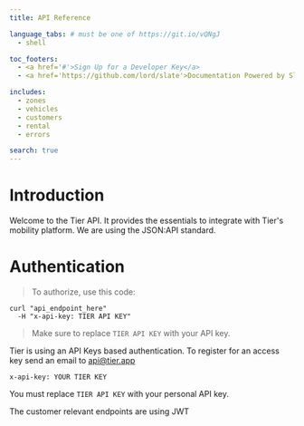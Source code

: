 ```yaml
---
title: API Reference

language_tabs: # must be one of https://git.io/vQNgJ
  - shell

toc_footers:
  - <a href='#'>Sign Up for a Developer Key</a>
  - <a href='https://github.com/lord/slate'>Documentation Powered by Slate</a>

includes:
  - zones
  - vehicles
  - customers
  - rental
  - errors

search: true
---
```


# Introduction

Welcome to the Tier API. It provides the essentials to integrate with Tier's mobility platform. 
We are using the JSON:API standard.

# Authentication

> To authorize, use this code:


```shell
curl "api_endpoint_here"
  -H "x-api-key: TIER API KEY"
```

> Make sure to replace `TIER API KEY` with your API key.

Tier is using an API Keys based authentication. To register for an access key send an email
to <a href='mailto:api@tier.app'>api@tier.app</a>

`x-api-key: YOUR TIER KEY`

<aside class="notice">
You must replace <code>TIER API KEY</code> with your personal API key.
</aside>

The customer relevant endpoints are using JWT

